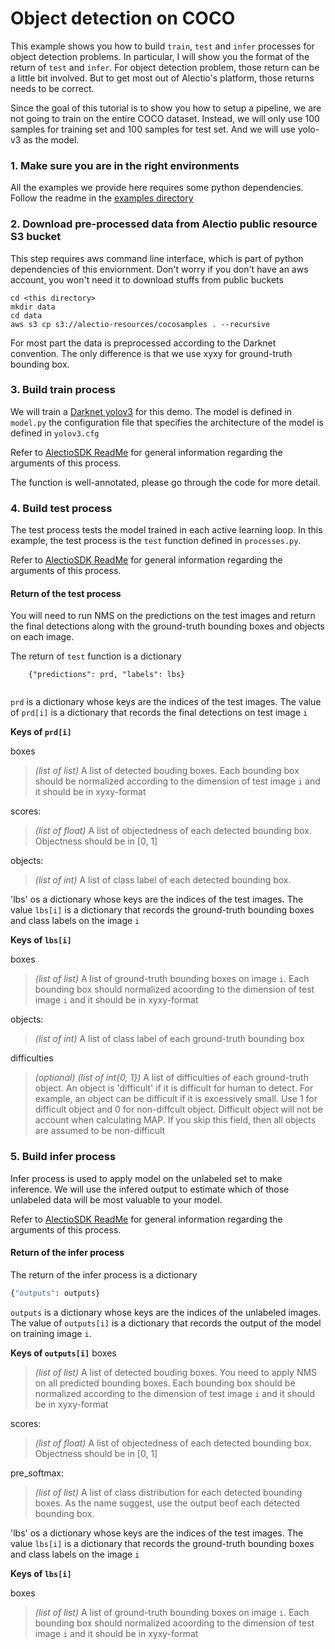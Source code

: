 # Object detection on COCO

This example shows you how to build `train`, `test` and `infer` processes
for object detection problems. In particular, I will show you the format
of the return of `test` and `infer`. For object detection problem, those
return can be a little bit involved. But to get most out of Alectio's platform,
those returns needs to be correct. 

Since the goal of this tutorial is to show you how to setup a pipeline, 
we are not going to train on the entire COCO dataset. Instead, we will 
only use 100 samples for training set and 100 samples for test set. 
And we will use yolo-v3 as the model.

### 1. Make sure you are in the right environments
All the examples we provide here requires some python dependencies.
Follow the readme in the [examples directory](../)


### 2. Download pre-processed data from Alectio public resource S3 bucket
This step requires aws command line interface, which is part of python 
dependencies of this enviornment. 
Don't worry if you don't have an aws account, you won't need it to download
stuffs from public buckets

```
cd <this directory>
mkdir data
cd data
aws s3 cp s3://alectio-resources/cocosamples . --recursive
```

For most part the data is preprocessed according to the Darknet convention. The only difference
is that we use xyxy for ground-truth bounding box. 

### 3. Build train process
We will train a [Darknet yolov3](https://pjreddie.com/media/files/papers/YOLOv3.pdf) for
this demo. The model is defined in `model.py` the configuration file that specifies the
architecture of the model is defined in `yolov3.cfg`

Refer to [AlectioSDK ReadMe](../../README.md) for general information regarding the 
arguments of this process.

The function is well-annotated, please go through the code for more detail. 

### 4. Build test process
The test process tests the model trained in each active learning loop.
In this example, the test process is the `test` function defined 
in `processes.py`. 

Refer to [AlectioSDK ReadMe](../../README.md) for general information regarding the 
arguments of this process.

#### Return of the test process 
You will need to run NMS on the predictions on the test images and return 
the final detections along with the ground-truth bounding boxes and objects
on each image. 

The return of `test` function is a dictionary 
```
    {"predictions": prd, "labels": lbs}
    
```

`prd` is a dictionary whose keys are the indices of the test 
images. The value of `prd[i]` is a dictionary that records the final
detections on test image `i`

**Keys of `prd[i]`**

boxes
> *(list of list)* A list of detected bouding boxes. 
    Each bounding box should be normalized according 
    to the dimension of test image `i` and it 
    should be in xyxy-format
  
scores:
> *(list of float)* A list of objectedness of each detected
   bounding box. Objectness should be in \[0, 1\]

objects:
> *(list of int)* A list of class label of each detected 
    bounding box. 


'lbs' os a dictionary whose keys are the indices of the test images. 
The value `lbs[i]` is a dictionary that records the ground-truth bounding 
boxes and class labels on the image `i`

**Keys of `lbs[i]`**

boxes
> *(list of list)* A list of ground-truth bounding boxes on image `i`.
    Each bounding box should normalized acoording to the dimension
    of test image `i` and it should be in xyxy-format
 
objects:
> *(list of int)* A list of class label of each ground-truth bounding box

difficulties 
> *(optional) (list of int{0, 1})* A list of difficulties of each ground-truth object. 
   An object is 'difficult' if it is difficult for human to detect. 
   For example, an object can be difficult if it is excessively small. 
   Use 1 for difficult object and 0 for non-diffcult object.
   Difficult object will not be account when calculating MAP.
   If you skip this field, then all objects are assumed to be non-difficult
  

### 5. Build infer process
Infer process is used to apply model on the unlabeled set to make inference. 
We will use the infered output to estimate which of those unlabeled data will
be most valuable to your model.

Refer to [AlectioSDK ReadMe](../../README.md) for general information regarding the 
arguments of this process.

#### Return of the infer process
The return of the infer process is a dictionary
```python
{"outputs": outputs}
```

`outputs` is a dictionary whose keys are the indices of the unlabeled
images. The value of `outputs[i]` is a dictionary that records the output of
the model on training image `i`. 

**Keys of `outputs[i]`**
boxes
> *(list of list)* A list of detected bouding boxes.
    You need to apply NMS on all predicted bounding 
    boxes. 
    Each bounding box should be normalized according 
    to the dimension of test image `i` and it 
    should be in xyxy-format
  
scores:
> *(list of float)* A list of objectedness of each detected
   bounding box. Objectness should be in \[0, 1\]

pre_softmax:
> *(list of list)* A list of class distribution for each 
    detected bounding boxes. As the name suggest, use 
    the output beof each detected 
    bounding box. 


'lbs' os a dictionary whose keys are the indices of the test images. 
The value `lbs[i]` is a dictionary that records the ground-truth bounding 
boxes and class labels on the image `i`

**Keys of `lbs[i]`**

boxes
> *(list of list)* A list of ground-truth bounding boxes on image `i`.
    Each bounding box should normalized acoording to the dimension
    of test image `i` and it should be in xyxy-format